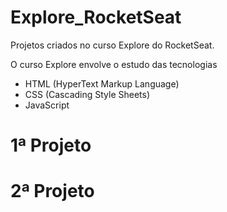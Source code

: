 # Explore_RocketSeat

Projetos criados no curso Explore do RocketSeat. 

O curso Explore envolve o estudo das tecnologias
- HTML (HyperText Markup Language)
- CSS (Cascading Style Sheets)
- JavaScript

# 1ª Projeto

# 2ª Projeto
